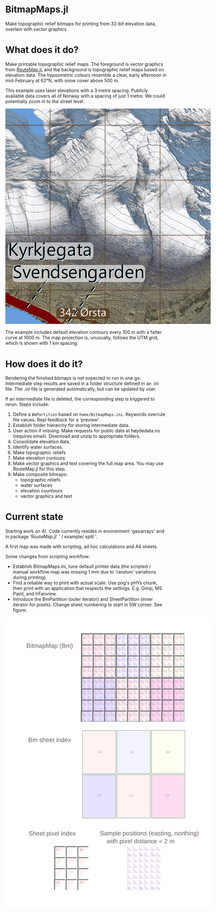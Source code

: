 # BitmapMaps.jl
Make topographic relief bitmaps for printing from 32-bit elevation data, overlain with vector graphics


# What does it do?

Make printable topographic relief maps. The foreground is vector graphics from [RouteMap.jl](https://github.com/hustf/RouteMap.jl),
and the background is topographic relief maps based on elevation data. The hypsometric colours resemble a clear, early afternoon in 
mid-February at 62°N, with snow cover above 500 m.

This example uses laser elevations with a 3 metre spacing. Publicly available data covers all of Norway with a spacing of just 1 metre.
We could potentially zoom in to the street level.

<img src="resource/bitmap_detail.png" alt = "resource/bitmap_detail.png" style="display: inline-block; margin: 0 auto; max-width: 640px">

The example includes default elevation contours every 100 m with a fatter curve at 1000 m. The map projection is, unusually, follows the UTM grid, which is shown with 1 km spacing.

# How does it do it?

Rendering the finished bitmaps is not expected to run in one go. Intermediate step results are saved in a folder structure defined in an .ini file. The .ini file is generated automatically, but can be updated by user.

If an intermediate file is deleted, the corresponding step is triggered to rerun.
Steps include:

1) Define a `BmPartition` based on `home/BitmapMaps.ini`. Keywords overrule file values. Repl feedback for a 'preview'.
2) Establish folder hierarchy for storing intermediate data.
3) User action if missing: Make requests for public data at høydedata.no (requires email). Download and unzip to appropriate folders.
4) Consolidate elevation data.
5) Identify water surfaces.
6) Make topographic reliefs
7) Make elevation contours
8) Make vector graphics and text covering the full map area. You may use RouteMap.jl for this step.
9) Make composite bitmaps: 
    - topographic reliefs 
    - water surfaces
    - elevation countours 
    - vector graphics and text

# Current state
Starting work on 4). Code currently resides in environment 'geoarrays' and in package 'RouteMap.jl' ' / example/ split '.

A first map was made with scripting, ad hoc calculations and A4 sheets.

Some changes from scripting workflow:

- Establish BitmapMaps.ini, tune default printer data (the scripted / manual workflow map was missing 1 mm due to 'random' variations during printing).
- Find a reliable way to print with actual scale. Use png's pHYs chunk, then print with an application that respects the settings. E.g. Gimp, MS Paint, and IrFanview.
- Introduce the BmPartition (outer iterator) and SheetPartition (inner iterator for pixels). Change sheet numbering to start in SW corner. See figure:

<img src="resource/map_sheet_utm_pix.svg" alt = "resource/map_sheet_utm_pix.svg" style="display: inline-block; margin: 0 auto; max-width: 640px">